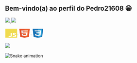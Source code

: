 ## Bem-vindo(a) ao perfil do Pedro21608 😁

 <div>
   <a href="https://github.com/Pedro21608">
   <img height="180em" src="https://github-readme-stats.vercel.app/api?username=Pedro21608&show_icons=true&theme=merko&include_all_commits=true&count_private=true"/>
   <img height="180em" src="https://github-readme-stats.vercel.app/api/top-langs/?username=Pedro21608&layout=compact&langs_count=6&theme=merko"/>

</div>
<div style="display: inline_block"><br>
  <img align="center" alt="Js" height="30" width="40" src="https://raw.githubusercontent.com/devicons/devicon/master/icons/javascript/javascript-plain.svg">
  <img align="center" alt="HTML" height="30" width="40" src="https://raw.githubusercontent.com/devicons/devicon/master/icons/html5/html5-original.svg">
  <img align="center" alt="CSS" height="30" width="40" src="https://raw.githubusercontent.com/devicons/devicon/master/icons/css3/css3-original.svg">
</div>
 
 <br>
 
 <div>
 <a href="
 https://www.youtube.com/channel/UCOnhDIh8KJj0MlmXvbOI06g" target="_blank"><img src="https://img.shields.io/badge/YouTube-FF0000?style=for-the-badge&logo=youtube&logoColor=white" target="_blank"></a>
 
  ![Snake animation](https://github.com/Pedro21608/Pedro21608/blob/output/github-contribution-grid-snake.svg)

</div>
